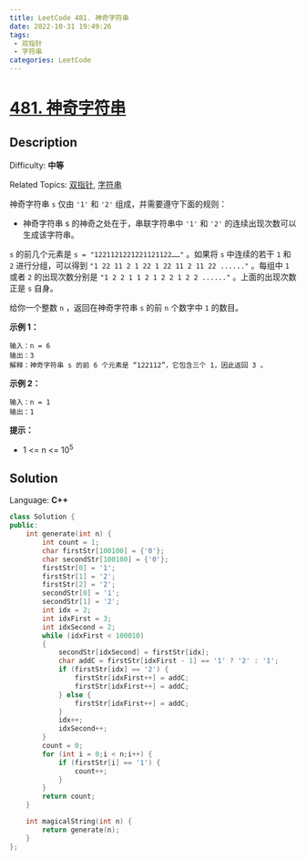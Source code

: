 ```yaml
---
title: LeetCode 481. 神奇字符串
date: 2022-10-31 19:49:26
tags:
 - 双指针
 - 字符串
categories: LeetCode
---
```


# [481\. 神奇字符串](https://leetcode.cn/problems/magical-string/)

## Description

Difficulty: **中等**  

Related Topics: [双指针](https://leetcode.cn/tag/two-pointers/), [字符串](https://leetcode.cn/tag/string/)


神奇字符串 `s` 仅由 `'1'` 和 `'2'` 组成，并需要遵守下面的规则：

*   神奇字符串 s 的神奇之处在于，串联字符串中 `'1'` 和 `'2'` 的连续出现次数可以生成该字符串。

`s` 的前几个元素是 `s = "1221121221221121122……"` 。如果将 `s` 中连续的若干 `1` 和 `2` 进行分组，可以得到 `"1 22 11 2 1 22 1 22 11 2 11 22 ......"` 。每组中 `1` 或者 `2` 的出现次数分别是 `"1 2 2 1 1 2 1 2 2 1 2 2 ......"` 。上面的出现次数正是 `s` 自身。

给你一个整数 `n` ，返回在神奇字符串 `s` 的前 `n` 个数字中 `1` 的数目。

**示例 1：**

```
输入：n = 6
输出：3
解释：神奇字符串 s 的前 6 个元素是 “122112”，它包含三个 1，因此返回 3 。 
```

**示例 2：**

```
输入：n = 1
输出：1
```

**提示：**

*   1 <= n <= 10<sup>5</sup>


## Solution

Language: **C++**

```c++
class Solution {
public:
    int generate(int n) {
        int count = 1;
        char firstStr[100100] = {'0'};
        char secondStr[100100] = {'0'};
        firstStr[0] = '1';
        firstStr[1] = '2';
        firstStr[2] = '2';
        secondStr[0] = '1';
        secondStr[1] = '2';
        int idx = 2;
        int idxFirst = 3;
        int idxSecond = 2;
        while (idxFirst < 100010)
        {
            secondStr[idxSecond] = firstStr[idx];
            char addC = firstStr[idxFirst - 1] == '1' ? '2' : '1';
            if (firstStr[idx] == '2') {
                firstStr[idxFirst++] = addC;
                firstStr[idxFirst++] = addC;
            } else {
                firstStr[idxFirst++] = addC;
            }
            idx++;
            idxSecond++;
        }
        count = 0;
        for (int i = 0;i < n;i++) {
            if (firstStr[i] == '1') {
                count++;
            }
        }
        return count;
    }

    int magicalString(int n) {
        return generate(n); 
    }
};
```